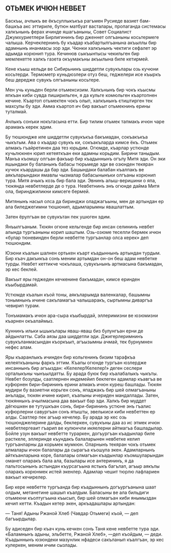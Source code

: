 ## ОТЬМЕК ИЧЮН НЕВБЕТ

Баскъы, ачлыкъ ве ёкъсуллыкъкъа рагъмен Русиеде вазиет бам-башкъа акс эттириле, бутюн матбуат васталары, пропаганда системасы халкънынъ ферах ичинде яшагъаныны, Совет Социалист Джумхуриетлери Бирлигининъ бир дженнет олгъаныны косьтермеге чалыша.
Керчеклернинъ бу къадар къабартылгьанына акъыллы бир адамнынъ инанмасы зор эди.
Чюнки халкънынъ чектиги сефалет эр адымда корюнип тура.
Кечинюв сыкъынтысы чекильген бир мемлекетте халкъ газета окъумакъны акъылына биле кетирмей.

Кене къыш кельди ве Сибирьнинъ шиддетли сувукълары озь кучюни косьтерди.
Термометр куньдюзлери отуз беш, геджелери исе къыркъ беш дередже сувукъ олгъаныны косьтере.

Мен учь куньден берли отьмексизим.
Халкънынъ бир чокъ къысмы япкъан киби сувда пиширильген, я да кульге комюльген къартопнен кечине.
Къартоп отьмектен чокъ олып, халкънынъ єтиштирген тек махсулы бу эди.
Амма къартоп ич бир вакъыт отьмекнинъ ерины туталмай.

Ачлыкъ сонъки нокътасына етти.
Бир тилим отьмек тапмакъ ичюн чаре арамакъ керек эдим.

Бу тюшюндже иле шиддетли сувукъкъа бакъмадан, сокъакъкъа чыкътым.
Ава о къадар сувукъ ки, сокъакъларда кимсе ёкъ.
Отьмек алмакъ гъайретинен даа тез юрьдим.
Огюмде, къарлар устюнде кучьлюкнен юрип кетеяткъан еки адамны корьдим.
Бирини таныдым.
Манъа къомшу олгъан факъыр бир къадыннынъ огълу Митя эди.
Он эки яшындаки бу баланынъ бабасы тюрьмеде эди ве озюнден текяран кучюк къардашы да бар эди.
Башындаки балабан къалпакъ ве аякъларындаки ямавлы чызмалар бабасынынъки олгъаны корюнип тура.
Митя ачыкъ козь бир бала эди.
Эвнинъ алыш-веришини о япа, тюкянда невбетлерде де о тура.
Невбетнинъ энъ огюнде дайма Митя ола, биринджиликни кимсеге бермей.

Митянынъ насыл олса да биринджи оладжагъыны, мен де артындан ер ала биледжегимни тюшюнип, адымларымны явашлаттым.

Затен ёрулгъан ве сувукътан пек ушюген эдим.

Янъылгъаным.
Тюкян огюне кельгенде бир инсан селининъ невбет алында тургъаныны корип шаштым.
Озь-озюме теселли бермек ичюн «булар тюневинден берли невбетте тургъанлар олса керек» деп тюшюндим.

Юзюни къалын шалнен ортькен къарт къадыннынъ артындан турдым.
Бир къач дакъикъа сонъ меним артымдан он-он беш адам невбетке турды.
Невбет кеттикче чокълаша, сувукънынъ артмасына бакъмадан, эр кес беклей.

Вакъыт яры геджеден кечкенине бакъмадан, кимсе еринден къыбырдамай.

Устюмде къалын къой тоны, аякъларымда валенкалар, башымны тонымнынъ ичине сакъламагъа чалышаракъ, сыртымны диваргъа чевирип турам.

Тонъмамакъ ичюн ара-сыра къыбырдай, эллеримизни ве юзюмизни къарнен окъалаймыз.

Куннинъ ильки ышыкълары яваш-яваш биз булунгъан ерни де айдынлатты.
Саба аязы даа шиддетли эди.
Джигерлеримнинъ сувукъланмасындан къоркъып, агъызымны ачмай, тек бурнумнен нефес алам.

Яры къаранлыкъ ичинден бир кольгенинъ бизим тарафкъа келеяткъаныны фаркъ эттим.
Къапы огюнде тургъан юзлердже инсаннынъ бир агъыздан: «Келелер!Келелер!» деген сеслери орталыкъны чынъылдатты.
Бу арада буюк бир къалабалыкъ чыкъты.
Невбет бозулды, саатлернен индемейип беклеген адамлар къавгъа ве куфюрнен бири-бирининъ ерини алмакъ ичюн куреш башлады.
Тюкян мудири бу вазиетни корьген сонъ, япаджакъ бир шей олмагъаныны анълады, тюкян ичине кирип, къапыны ичериден мандаллады.
Затен, тюкяннынъ ачылмасына даа вакъыт бар эди.
Халкъ бир муддет дёгюшкен ве тутушкъан сонъ, бири-бирининъ устюне энъ гъалис куфюрлерни савургъан сонъ ятышты, эвелькиси киби невбеттен ер алды.
Саатлер пек агъыр кечелер.
Бу арада эр кес озь тюшюнджелерине далды, беклеркен, сувукъны даа аз ис этмек ичюн невбетлергеаит гъарип ве кулюнчли икяелерни айтмагъа башладылар.
Бойле узун вакъыт невбетте тураркен, догъургъан къадынлар биле расткеле, эллеринде къундакъ балаларынен невбетке келип тургъанларны да корьмек мумкюн.
Оларнынъ текяран чокъ отьмек алмалары ичюн балалары да сырагъа къошула экен.
Адамларнынъ айткъанларына коре, балалары олмагъан къадынлар къомшуларындан оманет оларакъ бала ала, базылары исе антерининъ, я да пальтосынынъ астындан къурсагъына ястыкъ багълап, агъыр аякълы оларакъ корюнмек истей экенлер.
Адамлар чешит тюрлю лафлариен вакъыт кечирелер.

Бир кере невбетте тургъанда бир къадыннынъ догъургъанына шаат олдым, метанетине шашып къалдым.
Баласыны ве ала бильдиги отьмекни къолтугъына къысып, бир шей олмагъан киби янымыздан кечип кетти.
Къадын кетер экен, аркъадашлары артындан:

— Таня!
Адыны Ржаной Хлеб (Чавдар Отьмеги) къой, — деп багъырдылар.

Бу адиседен бир къач кунь кечкен сонъ Таня кене невбетте тура эди.
«Баламнынъ адыны, эльбетте, Ржаной Хлеб», —деп къойдым, — деди.
Къадыннынъ юзюндеки мазунлик нфадеси сакъланып къалгъан, эр кес кулеркен, меним ичим сызлады.
